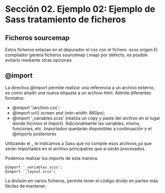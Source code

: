 # Sección 02. Ejemplo 02: Ejemplo de Sass tratamiento de ficheros

## Ficheros sourcemap
Estos ficheros enlazan en el depurador el css con el fichero .scss origen
El compilador genera ficheros sourcemap (.map) por defecto, es posible evitarlo mediante otras opciones

## @import
La directiva @import permite realizar una referencia a un archivo externo, es como añadir una nueva etiqueta <link> a un archivo html.
Admite diferentes formatos:
- @import '/archivo.css';
- @import url() screen and (min-width: 860px);
- @import '_variables.scss' (realiza un copy y paste del archivo en el lugar donde hicimos el import). Adicionalmente las variables, mixins, funciones, etc. Importados quedarán disponibles a continuación y el @imports posteriores

Utilizando el _ le indicamos a Sass que no compile esos archivos,ya que serán importados en el archivo principal/es que si serán procesados.

Podemos realizar los imports de esta manera:
```
@import '_variables.scss';
@import '_layout.scss';
```

La división en varios ficheros, permite tener el código divido en partes más fáciles de mantener.